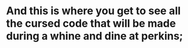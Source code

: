 # And this is where you get to see all the cursed code that will be made during a whine and dine at perkins;
